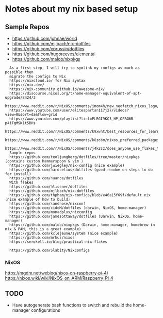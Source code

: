 # Notes about my nix based setup

## Sample Repos

  * https://github.com/johnae/world
  * https://github.com/mjlbach/nix-dotfiles
  * https://github.com/cprussin/dotfiles
  * https://github.com/hugoreeves/elemental
  * https://github.com/malob/nixpkgs

```text
  As a first step, I will try to symlink my configs as much as possible then
  migrate the configs to Nix
  https://nixcloud.io/ for Nix syntax
  https://nix.dev/
  https://nix-community.github.io/awesome-nix/
  https://discourse.nixos.org/t/home-manager-equivalent-of-apt-upgrade/8424/3
  https://www.reddit.com/r/NixOS/comments/jmom4h/new_neofetch_nixos_logo/gayfal2/
  https://www.youtube.com/user/elitespartan117j27/videos?view=0&sort=da&flow=grid
  https://www.youtube.com/playlist?list=PLRGI9KQ3_HP_OFRG6R-p4iFgMSK1t5BHs
  https://www.reddit.com/r/NixOS/comments/k9xwht/best_resources_for_learning_nixos/
  https://www.reddit.com/r/NixOS/comments/k8zobm/nixos_preferred_packages_flow/
  https://www.reddit.com/r/NixOS/comments/j4k2zz/does_anyone_use_flakes_to_manage_their_entire/
  Sample repos
  https://github.com/teoljungberg/dotfiles/tree/master/nixpkgs (contains custom hammerspoon & vim )
  https://github.com/jwiegley/nix-config (nice example)
  https://github.com/hardselius/dotfiles (good readme on steps to do for install)
  https://github.com/nuance/dotfiles
  With flakes
  https://github.com/hlissner/dotfiles
  https://github.com/mjlbach/nix-dotfiles
  https://github.com/thpham/nix-configs/blob/e46a15f69f/default.nix (nice example of how to build)
  https://github.com/sandhose/nixconf
  https://github.com/cideM/dotfiles (darwin, NixOS, home-manager)
  https://github.com/monadplus/nixconfig
  https://github.com/jamesottaway/dotfiles (Darwin, NixOS, home-manager)
  https://github.com/malob/nixpkgs (Darwin, home-manager, homebrew in nix & PAM, this is a great example)
  https://github.com/kclejeune/system (nice example)
  https://github.com/mrkuz/nixos
  https://serokell.io/blog/practical-nix-flakes

  https://github.com/Slabity/NixConfigs

```

### NixOS
https://mgdm.net/weblog/nixos-on-raspberry-pi-4/
https://nixos.wiki/wiki/NixOS_on_ARM/Raspberry_Pi_4

## TODO
- Have autogenerate bash functions to switch and rebuild the home-manager configurations
